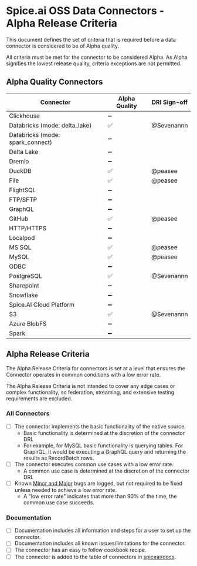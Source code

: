 # Spice.ai OSS Data Connectors - Alpha Release Criteria

This document defines the set of criteria that is required before a data connector is considered to be of Alpha quality.

All criteria must be met for the connector to be considered Alpha. As Alpha signifies the lowest release quality, criteria exceptions are not permitted.

## Alpha Quality Connectors

| Connector                        | Alpha Quality | DRI Sign-off |
| -------------------------------- | ------------- | ------------ |
| Clickhouse                       | ➖            |              |
| Databricks (mode: delta_lake)    | ✅            | @Sevenannn   |
| Databricks (mode: spark_connect) | ➖            |              |
| Delta Lake                       | ➖            |              |
| Dremio                           | ➖            |              |
| DuckDB                           | ✅            | @peasee      |
| File                             | ✅            | @peasee      |
| FlightSQL                        | ➖            |              |
| FTP/SFTP                         | ➖            |              |
| GraphQL                          | ➖            |              |
| GitHub                           | ✅            | @peasee      |
| HTTP/HTTPS                       | ➖            |              |
| Localpod                         | ➖            |              |
| MS SQL                           | ✅            | @peasee      |
| MySQL                            | ✅            | @peasee      |
| ODBC                             | ➖            |              |
| PostgreSQL                       | ✅            | @Sevenannn   |
| Sharepoint                       | ➖            |              |
| Snowflake                        | ➖            |              |
| Spice.AI Cloud Platform          | ➖            |              |
| S3                               | ✅            | @Sevenannn   |
| Azure BlobFS                     | ➖            |              |
| Spark                            | ➖            |              |

## Alpha Release Criteria

The Alpha Release Criteria for connectors is set at a level that ensures the Connector operates in common conditions with a low error rate.

The Alpha Release Criteria is not intended to cover any edge cases or complex functionality, so federation, streaming, and extensive testing requirements are excluded.

### All Connectors

- [ ] The connector implements the basic functionality of the native source.
  - Basic functionality is determined at the discretion of the connector DRI.
  - For example, for MySQL basic functionality is querying tables. For GraphQL, it would be executing a GraphQL query and returning the results as RecordBatch rows.
- [ ] The connector executes common use cases with a low error rate.
  - A common use case is determined at the discretion of the connector DRI.
- [ ] Known [Minor and Major](../definitions.md) bugs are logged, but not required to be fixed unless needed to achieve a low error rate.
  - A "low error rate" indicates that more than 90% of the time, the common use case succeeds.

### Documentation

- [ ] Documentation includes all information and steps for a user to set up the connector.
- [ ] Documentation includes all known issues/limitations for the connector.
- [ ] The connector has an easy to follow cookbook recipe.
- [ ] The connector is added to the table of connectors in [spiceai/docs](https://github.com/spiceai/docs).
